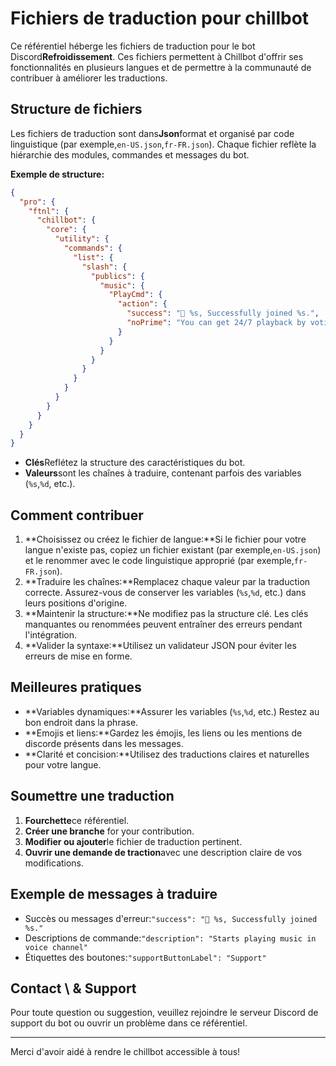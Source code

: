 # Fichiers de traduction pour chillbot

Ce référentiel héberge les fichiers de traduction pour le bot Discord**Refroidissement**. Ces fichiers permettent à Chillbot d'offrir ses fonctionnalités en plusieurs langues et de permettre à la communauté de contribuer à améliorer les traductions.

## Structure de fichiers

Les fichiers de traduction sont dans**Json**format et organisé par code linguistique (par exemple,`en-US.json`,`fr-FR.json`).
Chaque fichier reflète la hiérarchie des modules, commandes et messages du bot.

**Exemple de structure:**

```json
{
  "pro": {
    "ftnl": {
      "chillbot": {
        "core": {
          "utility": {
            "commands": {
              "list": {
                "slash": {
                  "publics": {
                    "music": {
                      "PlayCmd": {
                        "action": {
                          "success": "🎵 %s, Successfully joined %s.",
                          "noPrime": "You can get 24/7 playback by voting for the bot here."
                        }
                      }
                    }
                  }
                }
              }
            }
          }
        }
      }
    }
  }
}
```

-   **Clés**Reflétez la structure des caractéristiques du bot.
-   **Valeurs**sont les chaînes à traduire, contenant parfois des variables (`%s`,`%d`, etc.).

## Comment contribuer

1.  **Choisissez ou créez le fichier de langue:**Si le fichier pour votre langue n'existe pas, copiez un fichier existant (par exemple,`en-US.json`) et le renommer avec le code linguistique approprié (par exemple,`fr-FR.json`).
2.  **Traduire les chaînes:**Remplacez chaque valeur par la traduction correcte. Assurez-vous de conserver les variables (`%s`,`%d`, etc.) dans leurs positions d'origine.
3.  **Maintenir la structure:**Ne modifiez pas la structure clé. Les clés manquantes ou renommées peuvent entraîner des erreurs pendant l'intégration.
4.  **Valider la syntaxe:**Utilisez un validateur JSON pour éviter les erreurs de mise en forme.

## Meilleures pratiques

-   **Variables dynamiques:**Assurer les variables (`%s`,`%d`, etc.) Restez au bon endroit dans la phrase.
-   **Emojis et liens:**Gardez les émojis, les liens ou les mentions de discorde présents dans les messages.
-   **Clarité et concision:**Utilisez des traductions claires et naturelles pour votre langue.

## Soumettre une traduction

1.  **Fourchette**ce référentiel.
2.  **Créer une branche** for your contribution.
3.  **Modifier ou ajouter**le fichier de traduction pertinent.
4.  **Ouvrir une demande de traction**avec une description claire de vos modifications.

## Exemple de messages à traduire

-   Succès ou messages d'erreur:`"success": "🎵 %s, Successfully joined %s."`
-   Descriptions de commande:`"description": "Starts playing music in voice channel"`
-   Étiquettes des boutones:`"supportButtonLabel": "Support"`

## Contact \\ & Support

Pour toute question ou suggestion, veuillez rejoindre le serveur Discord de support du bot ou ouvrir un problème dans ce référentiel.

* * *

Merci d'avoir aidé à rendre le chillbot accessible à tous!
